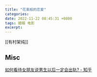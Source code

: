 ```yaml
---
title: "花束般的恋爱"
categories: 
date: 2022-11-22 08:45:31 +0800
tags: 婚姻 电影
excerpt: 
---
```


[[有村架纯]]


## Misc

[如何看待女朋友说男生以后一定会出轨? - 知乎](https://www.zhihu.com/question/566238774/answer/2764332858)


